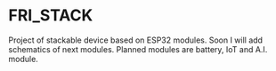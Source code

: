 # FRI_STACK

Project of stackable device based on ESP32 modules. Soon I will add schematics of next modules. Planned modules are battery, IoT and A.I. module.